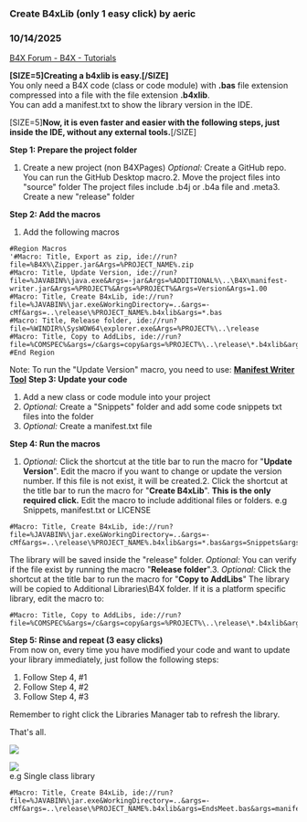 ###  Create B4xLib (only 1 easy click) by aeric
### 10/14/2025
[B4X Forum - B4X - Tutorials](https://www.b4x.com/android/forum/threads/169014/)

**[SIZE=5]Creating a b4xlib is easy.[/SIZE]**  
You only need a B4X code (class or code module) with **.bas** file extension compressed into a file with the file extension **.b4xlib**.  
You can add a manifest.txt to show the library version in the IDE.  
  
[SIZE=5]**Now, it is even faster and easier with the following steps, just inside the IDE, without any external tools.**[/SIZE]  
  
**Step 1: Prepare the project folder**  

1. Create a new project (non B4XPages)
*Optional:* Create a GitHub repo. You can run the GitHub Desktop macro.2. Move the project files into "source" folder
The project files include .b4j or .b4a file and .meta3. Create a new "release" folder

**Step 2: Add the macros**  

1. Add the following macros

```B4X
#Region Macros  
'#Macro: Title, Export as zip, ide://run?file=%B4X%\Zipper.jar&Args=%PROJECT_NAME%.zip  
#Macro: Title, Update Version, ide://run?file=%JAVABIN%\java.exe&Args=-jar&Args=%ADDITIONAL%\..\B4X\manifest-writer.jar&Args=%PROJECT%&Args=%PROJECT%&Args=Version&Args=1.00  
#Macro: Title, Create B4xLib, ide://run?file=%JAVABIN%\jar.exe&WorkingDirectory=..&args=-cMf&args=..\release\%PROJECT_NAME%.b4xlib&args=*.bas  
#Macro: Title, Release folder, ide://run?file=%WINDIR%\SysWOW64\explorer.exe&Args=%PROJECT%\..\release  
#Macro: Title, Copy to AddLibs, ide://run?file=%COMSPEC%&args=/c&args=copy&args=%PROJECT%\..\release\*.b4xlib&args=%ADDITIONAL%\..\B4X  
#End Region
```

Note: To run the "Update Version" macro, you need to use: [**Manifest Writer Tool**](https://www.b4x.com/android/forum/threads/tool-manifest-txt-writer-for-b4xlib.168723/)
**Step 3: Update your code**  

1. Add a new class or code module into your project
2. *Optional:* Create a "Snippets" folder and add some code snippets txt files into the folder
3. *Optional:* Create a manifest.txt file

**Step 4: Run the macros**  

1. *Optional:* Click the shortcut at the title bar to run the macro for "**Update Version**".
Edit the macro if you want to change or update the version number.
If this file is not exist, it will be created.2. Click the shortcut at the title bar to run the macro for "**Create B4xLib**".
**This is the only required click.**
Edit the macro to include additional files or folders. e.g Snippets, manifest.txt or LICENSE

```B4X
#Macro: Title, Create B4xLib, ide://run?file=%JAVABIN%\jar.exe&WorkingDirectory=..&args=-cMf&args=..\release\%PROJECT_NAME%.b4xlib&args=*.bas&args=Snippets&args=manifest.txt&args=LICENSE
```

The library will be saved inside the "release" folder.
*Optional:* You can verify if the file exist by running the macro "**Release folder**".3. *Optional:* Click the shortcut at the title bar to run the macro for "**Copy to AddLibs**"
The library will be copied to Additional Libraries\B4X folder.
If it is a platform specific library, edit the macro to:

```B4X
#Macro: Title, Copy to AddLibs, ide://run?file=%COMSPEC%&args=/c&args=copy&args=%PROJECT%\..\release\*.b4xlib&args=%ADDITIONAL%
```


**Step 5: Rinse and repeat (3 easy clicks)**  
From now on, every time you have modified your code and want to update your library immediately, just follow the following steps:  

1. Follow Step 4, #1
2. Follow Step 4, #2
3. Follow Step 4, #3

Remember to right click the Libraries Manager tab to refresh the library.  
  
That's all.  
  
![](https://www.b4x.com/android/forum/attachments/167793)  
  
![](https://www.b4x.com/android/forum/attachments/167817)  
e.g Single class library  

```B4X
#Macro: Title, Create B4xLib, ide://run?file=%JAVABIN%\jar.exe&WorkingDirectory=..&args=-cMf&args=..\release\%PROJECT_NAME%.b4xlib&args=EndsMeet.bas&args=manifest.txt&args=LICENSE
```